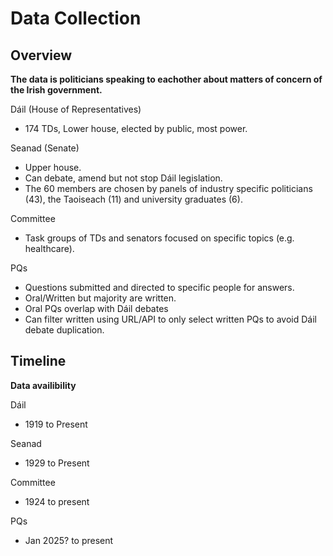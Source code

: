 # Data Collection

## Overview

**The data is politicians speaking to eachother about matters of concern of the Irish government.**

Dáil (House of Representatives)

- 174 TDs, Lower house, elected by public, most power.

Seanad (Senate)

- Upper house.
- Can debate, amend but not stop Dáil legislation.
- The 60 members are chosen by panels of industry specific politicians (43), the Taoiseach (11) and university graduates (6).

Committee
- Task groups of TDs and senators focused on specific topics (e.g. healthcare).

PQs

- Questions submitted and directed to specific people for answers.
- Oral/Written but majority are written.
- Oral PQs overlap with Dáil debates
- Can filter written using URL/API to only select written PQs to avoid Dáil debate duplication.


## Timeline

**Data availibility**

Dáil

- 1919 to Present

Seanad
- 1929 to Present

Committee
- 1924 to present

PQs
- Jan 2025? to present

